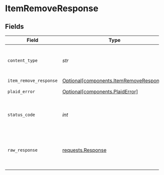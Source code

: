 # ItemRemoveResponse


## Fields

| Field                                                                                    | Type                                                                                     | Required                                                                                 | Description                                                                              |
| ---------------------------------------------------------------------------------------- | ---------------------------------------------------------------------------------------- | ---------------------------------------------------------------------------------------- | ---------------------------------------------------------------------------------------- |
| `content_type`                                                                           | *str*                                                                                    | :heavy_check_mark:                                                                       | HTTP response content type for this operation                                            |
| `item_remove_response`                                                                   | [Optional[components.ItemRemoveResponse]](../../models/components/itemremoveresponse.md) | :heavy_minus_sign:                                                                       | success                                                                                  |
| `plaid_error`                                                                            | [Optional[components.PlaidError]](../../models/components/plaiderror.md)                 | :heavy_minus_sign:                                                                       | Error response.                                                                          |
| `status_code`                                                                            | *int*                                                                                    | :heavy_check_mark:                                                                       | HTTP response status code for this operation                                             |
| `raw_response`                                                                           | [requests.Response](https://requests.readthedocs.io/en/latest/api/#requests.Response)    | :heavy_check_mark:                                                                       | Raw HTTP response; suitable for custom response parsing                                  |